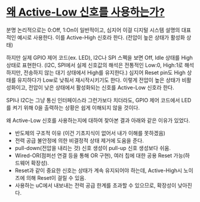 # [왜 Active-Low 신호를 사용하는가?](https://embeddeddesignblog.blogspot.com/2014/09/basics-why-active-low-signals-used.html)

분명 논리적으로는 0:Off, 1:On이 일반적이고, 심지어 이걸 디지털 시스템 설명의 대표적인 예시로 사용한다.
이를 Active-High 신호라 한다. (전압이 높은 상태가 활성화 상태)

하지만 실제 GPIO 제어 코드(ex. LED), I2C나 SPI 스펙을 보면 Off, Idle 상태를 High상태로 표현한다.
(I2C, SPI에서 실제 신호값의 해석은 전통적인 Low:0, High:1로 해석하지만, 전송하지 않는 대기 상태에서 High를 유지한다.)
심지어 Reset pin도 High 상태를 유지하다가 Low로 낮춰서 재시작시키기도 한다.
이렇게 전압이 높은 상태가 비활성화이고, 전압이 낮은 상태에서 활성화되는 신호를 Active-Low 신호라 한다.

SPI나 I2C는 그냥 통신 인터페이스라 그런가보다 치더라도, GPIO 제어 코드에서 LED를 켜기 위해 0을 출력하는 상황은 
쉽게 이해되지 않을 것이다.

왜 Active-Low 신호를 사용하는지에 대하여 찾아본 결과 아래와 같은 이유가 있었다.

* 반도체의 구조적 이유 (이건 기초지식이 없어서 내가 이해를 못하겠음)
* 전력 공급 불안정에 의한 비결정적 상태 제거에 도움을 준다.
* pull-down(전압을 내리는 것) 신호 생성이 pull-up 신호 생성보다 쉬움.
* Wired-OR(점퍼선 연결 등을 통해 OR 구현), 여러 칩에 대한 공용 Reset 가능(하드웨어 확장성).
* Reset과 같이 중요한 신호는 상태가 계속 유지되어야 하는데, Active-High시 노이즈에 의해 Reset이 걸릴 수 있음.
* 사용하는 uC에서 내보내는 전력 공급 한계를 초과할 수 있으므로, 확장성이 낮아진다.

